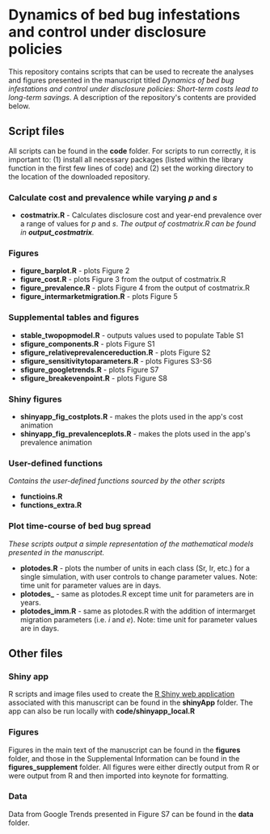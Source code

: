 # Dynamics of bed bug infestations and control under disclosure policies

This repository contains scripts that can be used to recreate the analyses and figures presented in the manuscript titled *Dynamics of bed bug infestations and control under disclosure policies: Short-term costs lead to long-term savings*. A description of the repository's contents are provided below.

## Script files

All scripts can be found in the **code** folder. For scripts to run correctly, it is important to: (1) install all necessary packages (listed within the library function in the first few lines of code) and (2) set the working directory to the location of the downloaded repository.

### Calculate cost and prevalence while varying *p* and *s*
- **costmatrix.R** - Calculates disclosure cost and year-end prevalence over a range of values for *p* and *s*. *The output of costmatrix.R can be found in **output_costmatrix**.*

### Figures
- **figure_barplot.R** - plots Figure 2
- **figure_cost.R** - plots Figure 3 from the output of costmatrix.R
- **figure_prevalence.R** - plots Figure 4 from the output of costmatrix.R
- **figure_intermarketmigration.R** - plots Figure 5

### Supplemental tables and figures
- **stable_twopopmodel.R** - outputs values used to populate Table S1
- **sfigure_components.R** - plots Figure S1
- **sfigure_relativeprevalencereduction.R** - plots Figure S2
- **sfigure_sensitivitytoparameters.R** - plots Figures S3-S6
- **sfigure_googletrends.R** - plots Figure S7
- **sfigure_breakevenpoint.R** - plots Figure S8

### Shiny figures
- **shinyapp_fig_costplots.R** - makes the plots used in the app's cost animation 
- **shinyapp_fig_prevalenceplots.R** - makes the plots used in the app's prevalence animation

### User-defined functions
*Contains the user-defined functions sourced by the other scripts*
- **functioins.R** 
- **functions_extra.R** 

### Plot time-course of bed bug spread
*These scripts output a simple representation of the mathematical models presented in the manuscript.*
- **plotodes.R** - plots the number of units in each class (Sr, Ir, etc.) for a single simulation, with user controls to change parameter values. Note: time unit for parameter values are in days.
- **plotodes_** - same as plotodes.R except time unit for parameters are in years.
- **plotodes_imm.R** - same as plotodes.R with the addition of intermarget migration parameters (i.e. *i* and *e*). Note: time unit for parameter values are in days.

## Other files

### Shiny app
R scripts and image files used to create the [R Shiny web application](https://bedbugdisclosure.shinyapps.io/shinyapp/ "R Shiny | Modeling Bed Bug Disclosure")
associated with this manuscript can be found in the **shinyApp** folder. The app can also be run locally with **code/shinyapp_local.R**

### Figures
Figures in the main text of the manuscript can be found in the **figures** folder, and those in the Supplemental Information can be found in the **figures_supplement** folder. All figures were either directly output from R or were output from R and then imported into keynote for formatting.

### Data
Data from Google Trends presented in Figure S7 can be found in the **data** folder.
